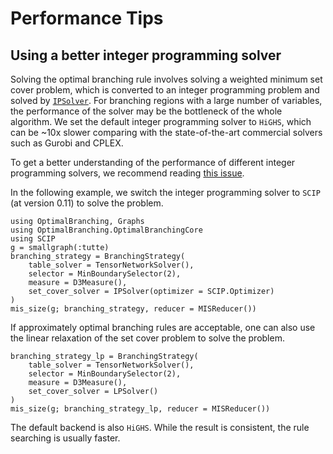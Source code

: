 # Performance Tips

## Using a better integer programming solver

Solving the optimal branching rule involves solving a weighted minimum set cover problem, which is converted to an integer programming problem and solved by [`IPSolver`](@ref).
For branching regions with a large number of variables, the performance of the solver may be the bottleneck of the whole algorithm.
We set the default integer programming solver to `HiGHS`, which can be ~10x slower comparing with the state-of-the-art commercial solvers such as Gurobi and CPLEX.

To get a better understanding of the performance of different integer programming solvers, we recommend reading [this issue](https://github.com/OptimalBranching/OptimalBranching.jl/issues/36).

In the following example, we switch the integer programming solver to `SCIP` (at version 0.11) to solve the problem.

```@repl performance_tips
using OptimalBranching, Graphs
using OptimalBranching.OptimalBranchingCore
using SCIP
g = smallgraph(:tutte)
branching_strategy = BranchingStrategy(
    table_solver = TensorNetworkSolver(),
    selector = MinBoundarySelector(2),
    measure = D3Measure(),
    set_cover_solver = IPSolver(optimizer = SCIP.Optimizer)
)
mis_size(g; branching_strategy, reducer = MISReducer())
```

If approximately optimal branching rules are acceptable, one can also use the linear relaxation of the set cover problem to solve the problem.
```@repl performance_tips
branching_strategy_lp = BranchingStrategy(
    table_solver = TensorNetworkSolver(),
    selector = MinBoundarySelector(2),
    measure = D3Measure(),
    set_cover_solver = LPSolver()
)
mis_size(g; branching_strategy_lp, reducer = MISReducer())
```
The default backend is also `HiGHS`. While the result is consistent, the rule searching is usually faster.

